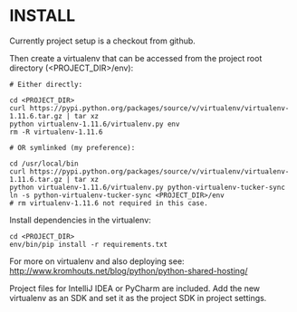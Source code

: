 INSTALL
=======

Currently project setup is a checkout from github.

Then create a virtualenv that can be accessed from the project root directory (<PROJECT_DIR>/env):

    # Either directly:

    cd <PROJECT_DIR>
    curl https://pypi.python.org/packages/source/v/virtualenv/virtualenv-1.11.6.tar.gz | tar xz
    python virtualenv-1.11.6/virtualenv.py env
    rm -R virtualenv-1.11.6
    
    # OR symlinked (my preference):
    
    cd /usr/local/bin
    curl https://pypi.python.org/packages/source/v/virtualenv/virtualenv-1.11.6.tar.gz | tar xz
    python virtualenv-1.11.6/virtualenv.py python-virtualenv-tucker-sync
    ln -s python-virtualenv-tucker-sync <PROJECT_DIR>/env
    # rm virtualenv-1.11.6 not required in this case.
    
Install dependencies in the virtualenv:

    cd <PROJECT_DIR>
    env/bin/pip install -r requirements.txt

For more on virtualenv and also deploying see:
http://www.kromhouts.net/blog/python/python-shared-hosting/

Project files for IntelliJ IDEA or PyCharm are included.
Add the new virtualenv as an SDK and set it as the project SDK in project settings.
